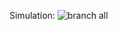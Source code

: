 Simulation:
![branch all](https://github.com/itsubaidrehman/RISC-V-single-cycle/assets/65415407/6596ba42-8881-4b67-bc04-4bbf3449894c)
